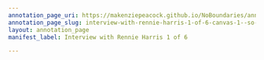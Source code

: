 ```yaml
---
annotation_page_uri: https://makenziepeacock.github.io/NoBoundaries/annotations/interview-with-rennie-harris-1-of-6-canvas-1--so-it--inaudible-00-00-16---.json
annotation_page_slug: interview-with-rennie-harris-1-of-6-canvas-1--so-it--inaudible-00-00-16---
layout: annotation_page
manifest_label: Interview with Rennie Harris 1 of 6

---
```

